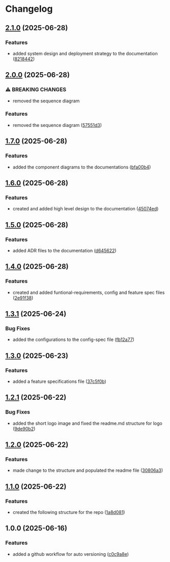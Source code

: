# Changelog

## [2.1.0](https://github.com/Phylax-IAM/Aegis.API-Gateway.Design/compare/v2.0.0...v2.1.0) (2025-06-28)


### Features

* added system design and deployment strategy to the documentation ([8218442](https://github.com/Phylax-IAM/Aegis.API-Gateway.Design/commit/82184425b4a58b8635dc1bd50f3d91880a357057))

## [2.0.0](https://github.com/Phylax-IAM/Aegis.API-Gateway.Design/compare/v1.7.0...v2.0.0) (2025-06-28)


### ⚠ BREAKING CHANGES

* removed the sequence diagram

### Features

* removed the sequence diagram ([57551d3](https://github.com/Phylax-IAM/Aegis.API-Gateway.Design/commit/57551d3ba807fcb92b95941a48721b99781e0be6))

## [1.7.0](https://github.com/Phylax-IAM/Aegis.API-Gateway.Design/compare/v1.6.0...v1.7.0) (2025-06-28)


### Features

* added the component diagrams to the documentations ([bfa00b4](https://github.com/Phylax-IAM/Aegis.API-Gateway.Design/commit/bfa00b4f15b9cb0af9b950a9ac365163923fbbe2))

## [1.6.0](https://github.com/Phylax-IAM/Aegis.API-Gateway.Design/compare/v1.5.0...v1.6.0) (2025-06-28)


### Features

* created and added high level design to the documentation ([45074ed](https://github.com/Phylax-IAM/Aegis.API-Gateway.Design/commit/45074ed6453121c2cfb0bca472f76a232c994049))

## [1.5.0](https://github.com/Phylax-IAM/Aegis.API-Gateway.Design/compare/v1.4.0...v1.5.0) (2025-06-28)


### Features

* added ADR files to the documentation ([d645622](https://github.com/Phylax-IAM/Aegis.API-Gateway.Design/commit/d645622828410274288972047ba5f440f525a792))

## [1.4.0](https://github.com/Phylax-IAM/Aegis.API-Gateway.Design/compare/v1.3.1...v1.4.0) (2025-06-28)


### Features

* created and added funtional-requirements, config and feature spec files ([2e91f38](https://github.com/Phylax-IAM/Aegis.API-Gateway.Design/commit/2e91f38a5ec31cb624f50afd0ff7148848bb0736))

## [1.3.1](https://github.com/Phylax-IAM/Aegis.API-Gateway.Design/compare/v1.3.0...v1.3.1) (2025-06-24)


### Bug Fixes

* added the configurations to the config-spec file ([fb12a77](https://github.com/Phylax-IAM/Aegis.API-Gateway.Design/commit/fb12a77dc1edaec50f6365d281a0f9aaa16e8d80))

## [1.3.0](https://github.com/Phylax-IAM/Aegis.API-Gateway.Design/compare/v1.2.1...v1.3.0) (2025-06-23)


### Features

* added a feature specifications file ([37c5f0b](https://github.com/Phylax-IAM/Aegis.API-Gateway.Design/commit/37c5f0b13b3074080ef220c32d61f3b0e990c2ef))

## [1.2.1](https://github.com/Phylax-IAM/Aegis.API-Gateway.Design/compare/v1.2.0...v1.2.1) (2025-06-22)


### Bug Fixes

* added the short logo image and fixed the readme.md structure for logo ([9de90b2](https://github.com/Phylax-IAM/Aegis.API-Gateway.Design/commit/9de90b2ec5d93b4900858cce292ae3b83a4d8c8e))

## [1.2.0](https://github.com/Phylax-IAM/Aegis.API-Gateway.Design/compare/v1.1.0...v1.2.0) (2025-06-22)


### Features

* made change to the structure and populated the readme file ([30806a3](https://github.com/Phylax-IAM/Aegis.API-Gateway.Design/commit/30806a3b9c7052fb1b3ba7b8954977a9de3118c5))

## [1.1.0](https://github.com/Phylax-IAM/Aegis.API-Gateway.Design/compare/v1.0.0...v1.1.0) (2025-06-22)


### Features

* created the following structure for the repo ([1a8d081](https://github.com/Phylax-IAM/Aegis.API-Gateway.Design/commit/1a8d08169b63802094fc744d9f4c6b5c8c752bcc))

## 1.0.0 (2025-06-16)


### Features

* added a github workflow for auto versioning ([c0c9a8e](https://github.com/Phylax-IAM/Aegis.API-Gateway.Design/commit/c0c9a8e6ebf5e6decff4acb54f8fa26a7c12dced))
